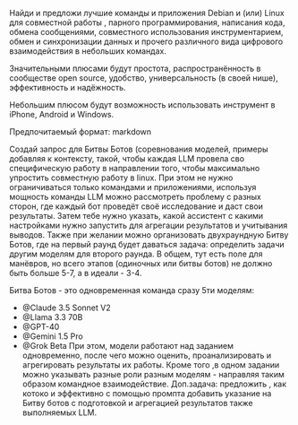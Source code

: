 Найди и предложи лучшие команды и приложения Debian и (или) Linux для совместной работы , парного программирования, написания кода, обмена сообщениями, совместного использования инструментарием, обмен и синхронизации данных и прочего различного вида цифрового взаимодействия в небольших командах.

Значительными плюсами будут простота, распространённость в сообществе open source, удобство, универсальность (в своей нише), эффективность и надёжность.

Небольшим плюсом будут возможность использовать инструмент в iPhone, Android и Windows.

Предпочитаемый формат: markdown

Создай запрос для Битвы Ботов (соревнования моделей, примеры добавляя к контексту, такой, чтобы каждая LLM провела сво специфическую работу в направлении того, чтобы максимально упростить совместную работу в linux. При этом не нужно ограничиваться только командами и приложениями, используя мощность команды LLM можно рассмотреть проблему с разных сторон, где каждый бот проведёт своё исследование и даст свои результаты. Затем тебе нужно указать, какой ассистент с какими настройками нужно запустить для агрегации результатов и учитывания выводов. Также при желании можно организовать двухраундную Битву Ботов, где на первый раунд будет даваться задача: определить задачи другим моделям для второго раунда. В общем, тут есть поле для манёвров, но всего этапов (одиночных или битвы ботов) не должно быть больше 5-7, а в идеали - 3-4.

Битва Ботов - это одновременная команда сразу 5ти моделям:
- @Claude 3.5 Sonnet V2
- @Llama 3.3 70B
- @GPT-40
- @Gemini 1.5 Pro
- @Grok Beta
  При этом, модели работают над заданием одновременно, после чего можно оценить, проанализировать и агрегировать результаты их работы. Кроме того ,в одном задании можно указывать разные роли разным моделям - направляя таким образом командное взаимодействие. Доп.задача: предложить , как котоко и эффективно с помощью промпта добавить указание на Битву ботов с подготовкой и агрегацией результатов также выполняемых LLM.
